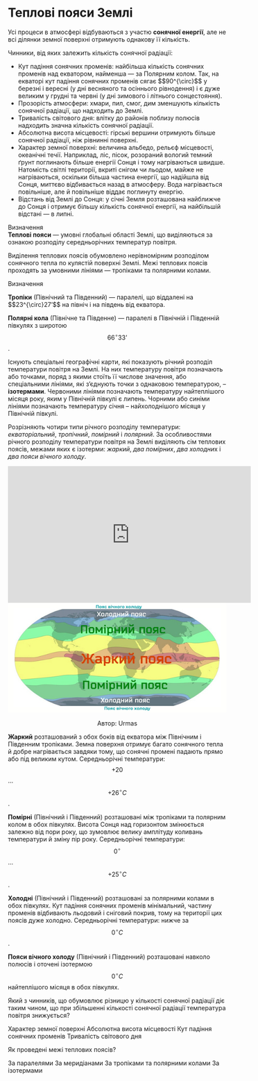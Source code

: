 # Теплові пояси Землі

Усі процеси в атмосфері відбуваються з участю **сонячної енергії**, але
не всі ділянки земної поверхні отримують однакову її кількість.

Чинники, від яких залежить кількість сонячної радіації:
<ul>
<li><span class="p1">Кут падіння сонячних променів</span>: найбільша кількість сонячних променів над екватором, найменша — за Полярним колом. Так, на екваторі кут падіння сонячних променів сягає $$90^{\circ}$$ у березні і вересні (у дні весняного та осіннього рівнодення) і є дуже великим у грудні та червні (у дні зимового і літнього сонцестояння).</li>
<li><span class="p1">Прозорість атмосфери</span>: хмари, пил, смог, дим зменшують кількість сонячної радіації, що надходить до Землі.</li>
<li><span class="p1">Тривалість світового дня</span>: влітку до районів поблизу полюсів надходить значна кількість сонячної радіації.</li>
<li><span class="p1">Абсолютна висота місцевості</span>: гірські вершини отримують більше сонячної радіації, ніж рівнинні поверхні.</li>
<li><span class="p1">Характер земної поверхні</span>: величина альбедо, рельєф місцевості, океанічні течії. Наприклад, ліс, пісок, розораний вологий темний
ґрунт поглинають більше енергії Сонця і тому нагріваються швидше.
Натомість світлі території, вкриті снігом чи льодом, майже не
нагріваються, оскільки більша частина енергії, що надійшла від
Сонця, миттєво відбивається назад в атмосферу. Вода нагрівається
повільніше, але й повільніше віддає поглинуту енергію.</li>
<li><span class="p1">Відстань від Землі до Сонця</span>: у січні Земля розташована найближче до Сонця і отримує більшу кількість сонячної енергії, на найбільшій відстані — в липні.</li>
</ul>

<div class="eoz-wrap">
<span class="eoz">Визначення</span>
<div class="eoz-text">
<b>Тепловi пояси</b> — умовнi глобальнi областi Землi, що видiляються
за ознакою розподiлу середньорiчних температур повiтря.
</div>
</div>

Виділення теплових поясів обумовлено нерівномірним розподілом сонячного
тепла по кулястій поверхні Землі. Межі теплових поясів проходять за
умовними лініями — тропіками та полярними колами.

<div class="eoz-wrap">
<span class="eoz">Визначення</span>
<div class="eoz-text">
<p><b>Тропiки</b> (Пiвнiчний та Пiвденний) — паралелi, що вiддаленi на
$$23^{\circ}27’$$ на пiвнiч i на пiвдень вiд екватора.</p>

<b>Полярнi кола</b> (Пiвнiчне та Пiвденне) — паралелi в Пiвнiчнiй i
Пiвденнiй пiвкулях з широтою $$66^{\circ}33’$$.
</div>
</div>

Існують спеціальні географічні карти, які показують річний розподіл
температури повітря на Землі. На них температуру повітря позначають або
точками, поряд з якими стоїть її числове значення, або спеціальними
лініями, які з’єднують точки з однаковою температурою, – **ізотермами**.
Червоними лініями позначають температуру найтеплішого місяця року, яким
у Північній півкулі є липень. Чорними або синіми лініями позначають
температуру січня – найхолоднішого місяця у Північній півкулі.

Розрізняють чотири типи річного розподілу температури: *екваторіальний*,
*тропічний*, *помірний* і *полярний*. За особливостями річного розподілу
температури повітря на Землі виділяють сім теплових поясів, межами яких
є ізотерми: *жаркий*, *два помірних*, *два холодни*х і *два пояси вічного холоду*.


<div class="space">
<div class="fluidMedia">
<iframe align="center" width="560" height="315" src="https://www.youtube.com/embed/iP_JWv4qKFk" frameborder="0" allowfullscreen></iframe>
</div>
<div class="popup">
</div>
</div>

<div align="center">
<img class="center" src="1.png">
<p align="center">Автор: <span class="p1">Urmas</span></p>
</div>

**Жаркий** розташований з обох боків від екватора між Північним і
Південним тропіками. Земна поверхня отримує багато сонячного тепла й
добре нагрівається завдяки тому, що сонячні промені падають прямо або
під великим кутом. Середньорічні температури: $$+20$$...$$+26 ^{\circ}С$$.

**Помірні** (Північний і Південний) розташовані між тропіками та
полярним колом в обох півкулях. Висота Сонця над горизонтом змінюється
залежно від пори року, що зумовлює велику амплітуду коливань температури
й зміну пір року. Середньорічні температури: $$0^{\circ}$$...$$+25^{\circ}С$$.

**Холодні** (Північний і Південний) розташовані за полярними колами в
обох півкулях. Кут падіння сонячних променів мінімальний, частину
променів відбивають льодовий і сніговий покрив, тому на території цих
поясів дуже холодно. Середньорічні температури: нижче за $$0^{\circ}С$$.

**Пояси вічного холоду** (Північний і Південний) розташовані навколо
полюсів і оточені ізотермою $$0^{\circ}С$$ найтеплішого місяця в обох
півкулях.

<quiz>
<question>
<p>Який з чинників, що обумовлює різницю у кількості сонячної радіації діє таким чином, що при збільшенні кількості сонячної радіації температура повітря знижується?</p>
<answer>Характер земної поверхні</answer>
<answer correct>Абсолютна висота місцевості</answer>
<answer>Кут падіння сонячних променів</answer>
<answer>Тривалість світового дня</answer>
</question>
<question>
<p>Як проведені межі теплових поясів?</p>
<answer>За паралелями</answer>
<answer>За меридіанами</answer>
<answer correct>За тропіками та полярними колами</answer>
<answer>За ізотермами</answer>
</question>
</quiz>